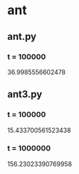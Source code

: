# ant
## ant.py
### t = 100000
36.9985556602478

## ant3.py
### t = 100000
15.433700561523438

### t = 1000000
156.23023390769958
